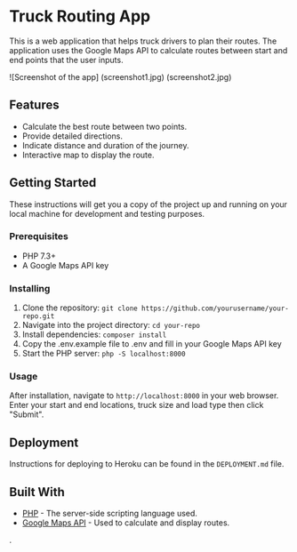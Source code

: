 # Truck Routing App

This is a web application that helps truck drivers to plan their routes. The application uses the Google Maps API to calculate routes between start and end points that the user inputs. 

![Screenshot of the app]
(screenshot1.jpg)
(screenshot2.jpg)

## Features

- Calculate the best route between two points.
- Provide detailed directions.
- Indicate distance and duration of the journey.
- Interactive map to display the route.

## Getting Started

These instructions will get you a copy of the project up and running on your local machine for development and testing purposes.

### Prerequisites

- PHP 7.3+
- A Google Maps API key

### Installing

1. Clone the repository: `git clone https://github.com/yourusername/your-repo.git`
2. Navigate into the project directory: `cd your-repo`
3. Install dependencies: `composer install`
4. Copy the .env.example file to .env and fill in your Google Maps API key
5. Start the PHP server: `php -S localhost:8000`

### Usage

After installation, navigate to `http://localhost:8000` in your web browser. Enter your start and end locations, truck size and load type then click "Submit".

## Deployment

Instructions for deploying to Heroku can be found in the `DEPLOYMENT.md` file.

## Built With

- [PHP](https://www.php.net/) - The server-side scripting language used.
- [Google Maps API](https://developers.google.com/maps/documentation) - Used to calculate and display routes.

.
